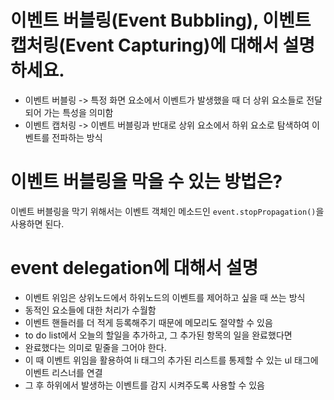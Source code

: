 # 이벤트 버블링(Event Bubbling), 이벤트 캡처링(Event Capturing)에 대해서 설명하세요.
* 이벤트 버블링
-> 특정 화면 요소에서 이벤트가 발생했을 때 더 상위 요소들로 전달되어 가는 특성을 의미함
* 이벤트 캡처링
-> 이벤트 버블링과 반대로 상위 요소에서 하위 요소로 탐색하여 이벤트를 전파하는 방식

# 이벤트 버블링을 막을 수 있는 방법은?
이벤트 버블링을 막기 위해서는 이벤트 객체인 메소드인 `event.stopPropagation()`을 사용하면 된다.

# event delegation에 대해서 설명
* 이벤트 위임은 상위노드에서 하위노드의 이벤트를 제어하고 싶을 때 쓰는 방식
* 동적인 요소들에 대한 처리가 수월함
* 이벤트 핸들러를 더 적게 등록해주기 때문에 메모리도 절약할 수 있음
* to do list에서 오늘의 할일을 추가하고, 그 추가된 항목의 일을 완료했다면
* 완료했다는 의미로 밑줄을 그어야 한다.
* 이 때 이벤트 위임을 활용하여 li 태그의 추가된 리스트를 통제할 수 있는 ul 태그에 이벤트 리스너를 연결
* 그 후 하위에서 발생하는 이벤트를 감지 시켜주도록 사용할 수 있음
